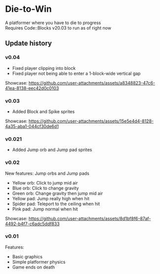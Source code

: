 # Die-to-Win
A platformer where you have to die to progress  
Requires Code::Blocks v20.03 to run as of right now

## Update history

### v0.04
- Fixed player clipping into block
- Fixed player not being able to enter a 1-block-wide vertical gap
  
Showcase: https://github.com/user-attachments/assets/a8348823-47c6-41ea-8138-eec42d0c0103

### v0.03
- Added Block and Spike sprites

Showcase: https://github.com/user-attachments/assets/15e5e4d4-8128-4a35-aba1-044cf30de6d1

### v0.021
- Added Jump orb and Jump pad sprites

### v0.02
New features: Jump orbs and Jump pads
- Yellow orb: Click to jump mid air
- Blue orb: Click to change gravity
- Green orb: Change gravity then jump mid air
- Yellow pad: Jump really high when hit
- Spider pad: Teleport to the ceiling when hit
- Pink pad: Jump normal when hit
  
Showcase: https://github.com/user-attachments/assets/8d1bf8f6-87af-4492-b4f7-c6adc5ddf833

### v0.01
Features:
- Basic graphics
- Simple platformer physics
- Game ends on death
